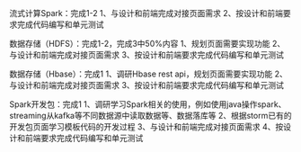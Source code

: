 流式计算Spark：完成1-2
1、与设计和前端完成对接页面需求
2、按设计和前端要求完成代码编写和单元测试 


数据存储（HDFS）：完成1-2，完成3中50%内容
1、规划页面需要实现功能
2、与设计和前端完成对接页面需求
3、按设计和前端要求完成代码编写和单元测试


数据存储（Hbase）：完成1
1、调研Hbase rest api，规划页面需要实现功能
2、与设计和前端完成对接页面需求
3、按设计和前端要求完成代码编写和单元测试 


Spark开发包：完成1
1、调研学习Spark相关的使用，例如使用java操作spark、streaming从kafka等不同数据源中读取数据等、数据落库等
2、根据storm已有的开发包页面学习模板代码的开发过程
3、与设计和前端完成对接页面需求
4、按设计和前端要求完成代码编写和单元测试 